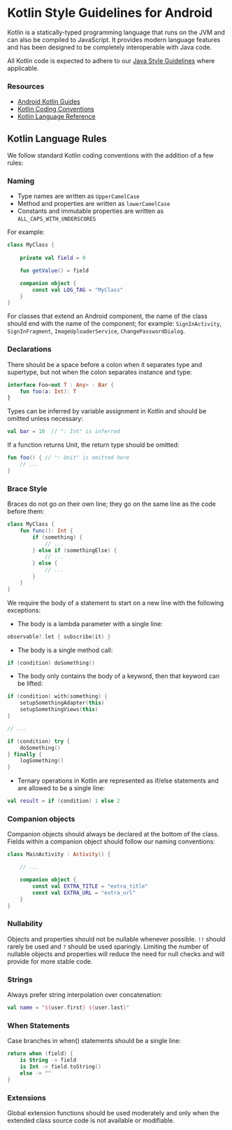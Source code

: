 # Kotlin Style Guidelines for Android
Kotlin is a statically-typed programming language that runs on the JVM and can also be compiled to JavaScript. It provides modern language features and has been designed to be completely interoperable with Java code.

All Kotlin code is expected to adhere to our [Java Style Guidelines](JavaStyleGuide.md) where applicable.

### Resources
* [Android Kotlin Guides](https://android.github.io/kotlin-guides/style.html)
* [Kotlin Coding Conventions](http://kotlinlang.org/docs/reference/coding-conventions.html)
* [Kotlin Language Reference](https://kotlinlang.org/docs/reference/)

## Kotlin Language Rules
We follow standard Kotlin coding conventions with the addition of a few rules:

### Naming
* Type names are written as `UpperCamelCase`
* Method and properties are written as `lowerCamelCase`
* Constants and immutable properties are written as `ALL_CAPS_WITH_UNDERSCORES`

For example:

~~~kotlin
class MyClass {
    
    private val field = 0

    fun getValue() = field

    companion object {
        const val LOG_TAG = "MyClass"
    }
}
~~~

For classes that extend an Android component, the name of the class should end with the name of the component; for example: `SignInActivity`, `SignInFragment`, `ImageUploaderService`, `ChangePasswordDialog`.

### Declarations
There should be a space before a colon when it separates type and supertype, but not when the colon separates instance and type:

~~~kotlin
interface Foo<out T : Any> : Bar {
    fun foo(a: Int): T
}
~~~

Types can be inferred by variable assignment in Kotlin and should be omitted unless necessary:

~~~kotlin
val bar = 10  // ": Int" is inferred
~~~

If a function returns Unit, the return type should be omitted:

~~~kotlin
fun foo() { // ": Unit" is omitted here
    // ...
}
~~~

### Brace Style
Braces do not go on their own line; they go on the same line as the code before them:

~~~kotlin
class MyClass {
    fun func(): Int {
        if (something) {
            // ...
        } else if (somethingElse) {
            // ...
        } else {
            // ...
        }
    }
}
~~~

We require the body of a statement to start on a new line with the following exceptions:

* The body is a lambda parameter with a single line:

~~~kotlin
observable?.let { subscribe(it) }
~~~

* The body is a single method call:

~~~kotlin
if (condition) doSomething()
~~~

* The body only contains the body of a keyword, then that keyword can be lifted:

~~~kotlin
if (condition) with(something) {
    setupSomethingAdapter(this)
    setupSomethingViews(this)
}

// ...

if (condition) try {
    doSomething()
} finally {
    logSomething()
}
~~~

* Ternary operations in Kotlin are represented as if/else statements and are allowed to be a single line:

~~~kotlin
val result = if (condition) 1 else 2
~~~

### Companion objects

Companion objects should always be declared at the bottom of the class. Fields within a companion object should follow our naming conventions:

~~~kotlin
class MainActivity : Activity() {

    // ...

    companion object {
        const val EXTRA_TITLE = "extra_title"
        const val EXTRA_URL = "extra_url"
    }
}
~~~

### Nullability
Objects and properties should not be nullable whenever possible. `!!` should rarely be used and `?` should be used sparingly. Limiting the number of nullable objects and properties will reduce the need for null checks and will provide for more stable code. 

### Strings
Always prefer string interpolation over concatenation:

~~~kotlin
val name = "${user.first} ${user.last}"
~~~

### When Statements
Case branches in when() statements should be a single line:

~~~kotlin
return when (field) {
    is String -> field
    is Int -> field.toString()
    else -> ""
}
~~~

### Extensions
Global extension functions should be used moderately and only when the extended class source code is not available or modifiable.
